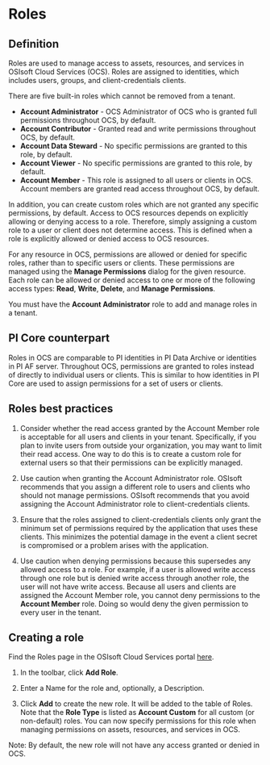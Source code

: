 # Roles

## Definition

Roles are used to manage access to assets, resources, and services in OSIsoft Cloud Services (OCS). Roles are assigned to identities, which includes users, groups, and client-credentials clients.

There are five built-in roles which cannot be removed from a tenant.

- **Account Administrator** - OCS Administrator of OCS who is granted full permissions throughout OCS, by default.
- **Account Contributor** - Granted read and write permissions throughout OCS, by default.
- **Account Data Steward** - No specific permissions are granted to this role, by default.
- **Account Viewer** - No specific permissions are granted to this role, by default.
- **Account Member** - This role is assigned to all users or clients in OCS. Account members are granted read access throughout OCS, by default.

In addition, you can create custom roles which are not granted any specific permissions, by default. Access to OCS resources depends on explicitly allowing or denying access to a role. Therefore, simply assigning a custom role to a user or client does not determine access. This is defined when a role is explicitly allowed or denied access to OCS resources.

For any resource in OCS, permissions are allowed or denied for specific roles, rather than to specific users or clients. These permissions are managed using the **Manage Permissions** dialog for the given resource. Each role can be allowed or denied access to one or more of the following access types: **Read**, **Write**, **Delete**, and **Manage Permissions**.

You must have the **Account Administrator** role to add and manage roles in a tenant.

## PI Core counterpart

Roles in OCS are comparable to PI identities in PI Data Archive or identities in PI AF server. Throughout OCS, permissions are granted to roles instead of directly to individual users or clients. This is similar to how identities in PI Core are used to assign permissions for a set of users or clients.

## Roles best practices

1. Consider whether the read access granted by the Account Member role is acceptable for all users and clients in your tenant. Specifically, if you plan to invite users from outside your organization, you may want to limit their read access. One way to do this is to create a custom role for external users so that their permissions can be explicitly managed.

1. Use caution when granting the Account Administrator role. OSIsoft recommends that you assign a different role to users and clients who should not manage permissions. OSIsoft recommends that you avoid assigning the Account Administrator role to client-credentials clients.

1. Ensure that the roles assigned to client-credentials clients only grant the minimum set of permissions required by the application that uses these clients. This minimizes the potential damage in the event a client secret is compromised or a problem arises with the application.

1. Use caution when denying permissions because this supersedes any allowed access to a role. For example, if a user is allowed write access through one role but is denied write access through another role, the user will not have write access. Because all users and clients are assigned the Account Member role, you cannot deny permissions to the **Account Member** role. Doing so would deny the given permission to every user in the tenant.

## Creating a role

Find the Roles page in the OSIsoft Cloud Services portal [here](https://cloud.osisoft.com/roles).

1. In the toolbar, click **Add Role**.

1. Enter a Name for the role and, optionally, a Description.

1. Click **Add** to create the new role. It will be added to the table of Roles. Note that the **Role Type** is listed as **Account Custom** for all custom (or non-default) roles. You can now specify permissions for this role when managing permissions on assets, resources, and services in OCS.

Note: By default, the new role will not have any access granted or denied in OCS.
